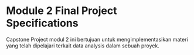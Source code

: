 # Module 2 Final Project Specifications
Capstone Project modul 2 ini bertujuan untuk mengimplementasikan materi yang telah dipelajari terkait data analysis dalam sebuah proyek.
